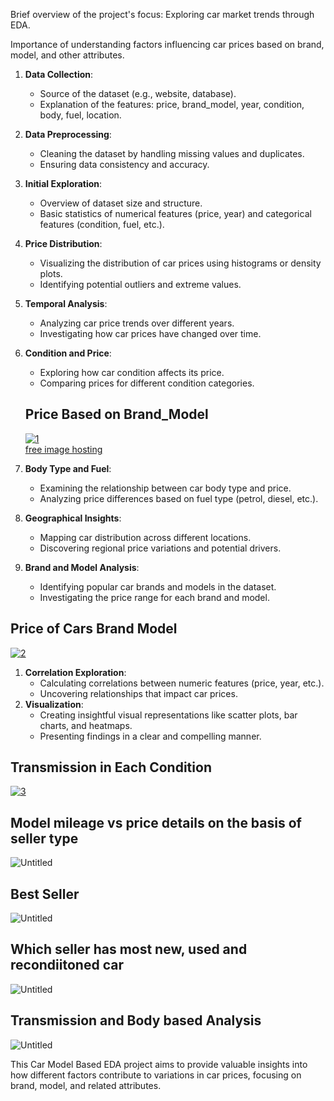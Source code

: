 Brief overview of the project's focus: Exploring car market trends through EDA.

Importance of understanding factors influencing car prices based on brand, model, and other attributes.

1. **Data Collection**:
    - Source of the dataset (e.g., website, database).
    - Explanation of the features: price, brand_model, year, condition, body, fuel, location.
2. **Data Preprocessing**:
    - Cleaning the dataset by handling missing values and duplicates.
    - Ensuring data consistency and accuracy.
3. **Initial Exploration**:
    - Overview of dataset size and structure.
    - Basic statistics of numerical features (price, year) and categorical features (condition, fuel, etc.).
4. **Price Distribution**:
    - Visualizing the distribution of car prices using histograms or density plots.
    - Identifying potential outliers and extreme values.
5. **Temporal Analysis**:
    - Analyzing car price trends over different years.
    - Investigating how car prices have changed over time.
6. **Condition and Price**:
    - Exploring how car condition affects its price.
    - Comparing prices for different condition categories.
    
    ## Price Based on Brand_Model
    
    <a href="https://ibb.co/T8H9Lvf"><img src="https://i.ibb.co/3N0gzr3/1.png" alt="1" border="0"></a><br /><a target='_blank' href='https://imgbb.com/'>free image hosting</a><br />
    

1. **Body Type and Fuel**:
    - Examining the relationship between car body type and price.
    - Analyzing price differences based on fuel type (petrol, diesel, etc.).
2. **Geographical Insights**:
    - Mapping car distribution across different locations.
    - Discovering regional price variations and potential drivers.
3. **Brand and Model Analysis**:
    - Identifying popular car brands and models in the dataset.
    - Investigating the price range for each brand and model.

## **Price of Cars Brand Model**

<a href="https://ibb.co/Gth79xV"><img src="https://i.ibb.co/KL16D09/2.png" alt="2" border="0"></a>

1. **Correlation Exploration**:
    - Calculating correlations between numeric features (price, year, etc.).
    - Uncovering relationships that impact car prices.
2. **Visualization**:
    - Creating insightful visual representations like scatter plots, bar charts, and heatmaps.
    - Presenting findings in a clear and compelling manner.

## Transmission in Each Condition

<a href="https://ibb.co/wCZQvf9"><img src="https://i.ibb.co/FJkYPFS/3.png" alt="3" border="0"></a>

## Model mileage vs price details on the basis of seller type

![Untitled](https://s3-us-west-2.amazonaws.com/secure.notion-static.com/79a4a61b-e186-47ca-b620-2e9eb6e7e590/Untitled.png)

## Best Seller

![Untitled](https://s3-us-west-2.amazonaws.com/secure.notion-static.com/a6d817ac-aa33-4cee-94da-41d77eb23c96/Untitled.png)

## **Which seller has most new, used and recondiitoned car**

![Untitled](https://s3-us-west-2.amazonaws.com/secure.notion-static.com/df636bb3-628f-4cf0-bc7b-f0d5705c40c7/Untitled.png)

## **Transmission and Body based Analysis**

![Untitled](https://s3-us-west-2.amazonaws.com/secure.notion-static.com/ce99d48c-9540-41c6-8052-2217ce44d3c4/Untitled.png)

This Car Model Based EDA project aims to provide valuable insights into how different factors contribute to variations in car prices, focusing on brand, model, and related attributes.
